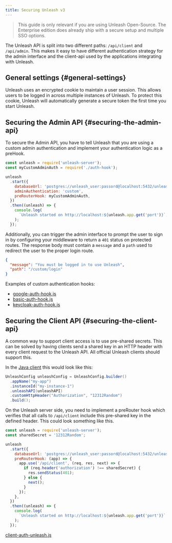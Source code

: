 ```yaml
---
title: Securing Unleash v3
---
```


> This guide is only relevant if you are using Unleash Open-Source. The Enterprise edition does already ship with a secure setup and multiple SSO options.

The Unleash API is split into two different paths: `/api/client` and `/api/admin`. This makes it easy to have different authentication strategy for the admin interface and the client-api used by the applications integrating with Unleash.

## General settings {#general-settings}

Unleash uses an encrypted cookie to maintain a user session. This allows users to be logged in across multiple instances of Unleash. To protect this cookie, Unleash will automatically generate a secure token the first time you start Unleash.

## Securing the Admin API {#securing-the-admin-api}

To secure the Admin API, you have to tell Unleash that you are using a custom admin authentication and implement your authentication logic as a preHook.

```javascript
const unleash = require('unleash-server');
const myCustomAdminAuth = require('./auth-hook');

unleash
  .start({
    databaseUrl: 'postgres://unleash_user:passord@localhost:5432/unleash',
    adminAuthentication: 'custom',
    preRouterHook: myCustomAdminAuth,
  })
  .then((unleash) => {
    console.log(
      `Unleash started on http://localhost:${unleash.app.get('port')}`,
    );
  });
```

Additionally, you can trigger the admin interface to prompt the user to sign in by configuring your middleware to return a `401` status on protected routes. The response body must contain a `message` and a `path` used to redirect the user to the proper login route.

```json
{
  "message": "You must be logged in to use Unleash",
  "path": "/custom/login"
}
```

Examples of custom authentication hooks:

- [google-auth-hook.js](https://github.com/Unleash/unleash-examples/blob/7ed25f97a31dfd8f773c00847080b1a4c889fd87/v3/securing-google-auth/google-auth-hook.js)
- [basic-auth-hook.js](https://github.com/Unleash/unleash-examples/blob/7ed25f97a31dfd8f773c00847080b1a4c889fd87/v3/securing-basic-auth/basic-auth-hook.js)
- [keycloak-auth-hook.js](https://github.com/Unleash/unleash-examples/blob/7ed25f97a31dfd8f773c00847080b1a4c889fd87/v3/securing-keycloak-auth/keycloak-auth-hook.js)

## Securing the Client API {#securing-the-client-api}

A common way to support client access is to use pre-shared secrets. This can be solved by having clients send a shared key in an HTTP header with every client request to the Unleash API. All official Unleash clients should support this.

In the [Java client](https://github.com/Unleash/unleash-client-java#custom-http-headers) this would look like this:

```java
UnleashConfig unleashConfig = UnleashConfig.builder()
  .appName("my-app")
  .instanceId("my-instance-1")
  .unleashAPI(unleashAPI)
  .customHttpHeader("Authorization", "12312Random")
  .build();
```

On the Unleash server side, you need to implement a preRouter hook which verifies that all calls to `/api/client` include this pre-shared key in the defined header. This could look something like this.

```javascript
const unleash = require('unleash-server');
const sharedSecret = '12312Random';

unleash
  .start({
    databaseUrl: 'postgres://unleash_user:passord@localhost:5432/unleash',
    preRouterHook: (app) => {
      app.use('/api/client', (req, res, next) => {
        if (req.header('authorization') !== sharedSecret) {
          res.sendStatus(401);
        } else {
          next();
        }
      });
    },
  })
  .then((unleash) => {
    console.log(
      `Unleash started on http://localhost:${unleash.app.get('port')}`,
    );
  });
```

[client-auth-unleash.js](https://github.com/Unleash/unleash-examples/blob/7ed25f97a31dfd8f773c00847080b1a4c889fd87/v3/securing-client-auth/index.js)
